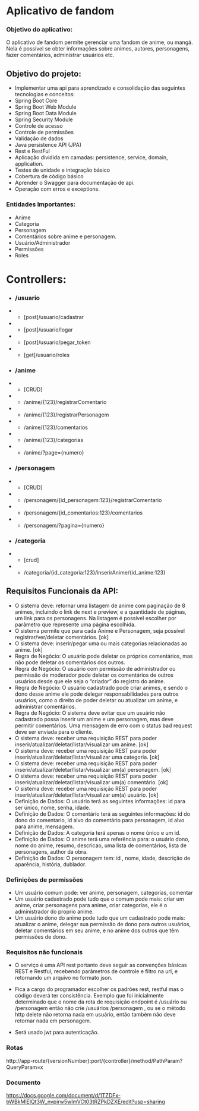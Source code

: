 # Aplicativo de fandom
### Objetivo do aplicativo:
O aplicativo de fandom permite gerenciar uma fandom de anime, ou mangá. Nela é possível se obter informações sobre animes, autores, personagens, fazer comentários, administrar usuários etc.

## Objetivo do projeto:
 - Implementar uma api para aprendizado e consolidação das seguintes tecnologias e conceitos: 
 - Spring Boot Core
 - Spring Boot Web Module
 - Spring Boot Data Module
 - Spring Security Module
 - Controle de acesso
 - Controle de permissões
 - Validação de dados
 - Java persistence API (JPA)
 - Rest e RestFul
 - Aplicação dividida em camadas: persistence, service, domain, application.
 - Testes de unidade e integração básico
 - Cobertura de código básico
 - Aprender o Swagger para documentação de api.
 - Operação com erros e exceptions.

### Entidades Importantes:
 - Anime
 - Categoria
 - Personagem
 - Comentários sobre anime e personagem.
 - Usuário/Administrador
 - Permissões
 - Roles


# Controllers:
 - ### /usuario
 -  - [post]/usuario/cadastrar
 -  - [post]/usuario/logar
 -  - [post]/usuario/pegar_token
 -  - [get]/usuario/roles
 - ### /anime
 -  - [CRUD]
 -  - /anime/{123}/registrarComentario 
 -  - /anime/{123}/registrarPersonagem 
 -  - /anime/{123}/comentarios 
 -  - /anime/{123}/categorias 
 -  - /anime/?page={numero} 
 - ### /personagem
 - - [CRUD]
 - -  /personagem/{id_personagem:123}/registrarComentario 
 - - /personagem/{id_comentarios:123}/comentarios 
 -  - /personagem/?pagina={numero}
 -  ### /categoria
 -  - [crud]
 -  - /categoria/{id_categoria:123}/inserirAnime/{id_anime:123}


## Requisitos Funcionais da API:
 - O sistema deve: retornar uma listagem de anime com paginação de 8 animes, incluindo o link de next e preview, e a quantidade de páginas, um link para os personagens.  Na listagem é possível escolher por parâmetro que represente uma página escolhida.
 - O sistema permite que para cada Anime e Personagem, seja possível registrar/ver/deletar comentários. [ok]
 - O sistema deve: inserir/pegar uma ou mais categorias relacionadas ao anime. [ok]
 - Regra de Negócio: O usuário pode deletar os próprios comentários, mas não pode deletar os comentários dos outros. 
 - Regra de Negócio: O usuário com permissão de administrador ou permissão de moderador pode deletar os comentários de outros usuários desde que ele seja o “criador” do registro do anime. 
 - Regra de Negócio: O usuário cadastrado pode criar animes, e sendo o dono desse anime ele pode delegar responsabilidades para outros usuários, como o direito de poder deletar ou atualizar um anime, e administrar comentários.
 - Regra de Negócio: O sistema deve evitar que um usuário não cadastrado possa inserir um anime e um personagem, mas deve permitir comentários. Uma mensagem de erro com o status bad request deve ser enviada para o cliente.
 - O sistema deve: receber uma requisição REST para poder inserir/atualizar/deletar/listar/visualizar um anime. [ok]
 - O sistema deve: receber uma  requisição REST para poder inserir/atualizar/deletar/listar/visualizar uma categoria. [ok]
 - O sistema deve: receber uma  requisição REST para poder inserir/atualizar/deletar/listar/visualizar um(a) personagem. [ok]
 - O sistema deve: receber uma  requisição REST para poder inserir/atualizar/deletar/listar/visualizar um(a) comentário. [ok] 
 - O sistema deve: receber uma  requisição REST para poder  inserir/atualizar/deletar/listar/visualizar um(a) usuário. [ok]
 - Definição de Dados: O usuário terá as seguintes informações: id para ser único, nome, senha, idade.
 - Definição de Dados: O comentário terá as seguintes informações: id do dono do comentario, id alvo do comentário para personagem, id alvo para anime, mensagem.
 - Definição de Dados: A categoria terá apenas o nome único e um id.
 - Definição de Dados: O anime terá uma referência para: o usuário dono, nome do anime,  resumo, descricao, uma lista de comentários, lista de personagens, author da obra.
 - Definição de Dados: O personagem tem: id , nome, idade, descrição de aparência,  história, dublador.

###  Definições de permissões
 - Um usuário comum pode: ver anime, personagem, categorías, comentar
 - Um usuário cadastrado pode tudo que o comum pode mais: criar um anime, criar personagens para anime, criar categorías, ele é o administrador do proprio anime.
 - Um usuário dono do anime pode tudo que um cadastrado pode mais: atualizar o anime, delegar sua permissão de dono para outros usuários, deletar comentários em seu anime, e no anime dos outros que têm permissões de dono.

### Requisitos não funcionais
 - O serviço é uma API rest portanto deve seguir as convenções básicas REST e Restful, recebendo parâmetros de controle e filtro na url, e retornando um arquivo no formato json.
 - Fica a cargo do programador escolher os padrões rest, restful mas o código deverá ter consistência. Exemplo que foi inicialmente determinado que o nome da rota de requisição endpoint é /usuário ou /personagem então não crie /usuários /personagem , ou se o método http delete não retorna nada em usuário, então também não deve retornar nada em personagem.

 - Será usado jwt para autenticação.

### Rotas
http://app-route/{versionNumber}:port/{controller}/method/PathParam?QueryParam=x

### Documento
https://docs.google.com/document/d/1TZDFx-bWBkMlElQt3W_nvpirw5wImVCt03tRZPkDZXE/edit?usp=sharing
